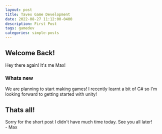 ```yaml
---
layout: post
title: Tavex Game Development
date: 2022-08-27 11:12:00-0400
description: First Post
tags: gamedev
categories: simple-posts
---
```


## Welcome Back!
Hey there again! It's me Max!
### Whats new
We are planning to start making games! I recently learnt a bit of C# so I'm looking forward to getting started with unity!
## Thats all!
Sorry for the short post I didn't have much time today. See you all later!
<br>- Max